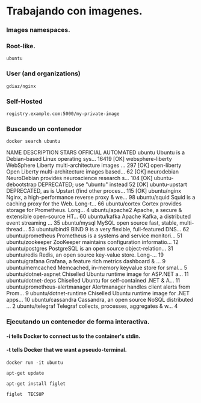 # Trabajando con imagenes.
### Images namespaces.
### Root-like. 
```
ubuntu
```
### User (and organizations)
```
gdiaz/nginx
```
### Self-Hosted
```
registry.example.com:5000/my-private-image
```
### Buscando un contenedor <ubuntu>

```
docker search ubuntu
```
NAME                             DESCRIPTION                                     STARS     OFFICIAL   AUTOMATED
ubuntu                           Ubuntu is a Debian-based Linux operating sys…   16419     [OK]
websphere-liberty                WebSphere Liberty multi-architecture images …   297       [OK]
open-liberty                     Open Liberty multi-architecture images based…   62        [OK]
neurodebian                      NeuroDebian provides neuroscience research s…   104       [OK]
ubuntu-debootstrap               DEPRECATED; use "ubuntu" instead                52        [OK]
ubuntu-upstart                   DEPRECATED, as is Upstart (find other proces…   115       [OK]
ubuntu/nginx                     Nginx, a high-performance reverse proxy & we…   98
ubuntu/squid                     Squid is a caching proxy for the Web. Long-t…   66
ubuntu/cortex                    Cortex provides storage for Prometheus. Long…   4
ubuntu/apache2                   Apache, a secure & extensible open-source HT…   60
ubuntu/kafka                     Apache Kafka, a distributed event streaming …   35
ubuntu/mysql                     MySQL open source fast, stable, multi-thread…   53
ubuntu/bind9                     BIND 9 is a very flexible, full-featured DNS…   62
ubuntu/prometheus                Prometheus is a systems and service monitori…   51
ubuntu/zookeeper                 ZooKeeper maintains configuration informatio…   12
ubuntu/postgres                  PostgreSQL is an open source object-relation…   31
ubuntu/redis                     Redis, an open source key-value store. Long-…   19
ubuntu/grafana                   Grafana, a feature rich metrics dashboard & …   9
ubuntu/memcached                 Memcached, in-memory keyvalue store for smal…   5
ubuntu/dotnet-aspnet             Chiselled Ubuntu runtime image for ASP.NET a…   11
ubuntu/dotnet-deps               Chiselled Ubuntu for self-contained .NET & A…   11
ubuntu/prometheus-alertmanager   Alertmanager handles client alerts from Prom…   9
ubuntu/dotnet-runtime            Chiselled Ubuntu runtime image for .NET apps…   10
ubuntu/cassandra                 Cassandra, an open source NoSQL distributed …   2
ubuntu/telegraf                  Telegraf collects, processes, aggregates & w…   4




### Ejecutando un contenedor de forma interactiva. <ubuntu>
#### -i tells Docker to connect us to the container's stdin.
#### -t tells Docker that we want a pseudo-terminal.

```
docker run -it ubuntu
```
```
apt-get update
```
```
apt-get install figlet
```

```
figlet  TECSUP

```
